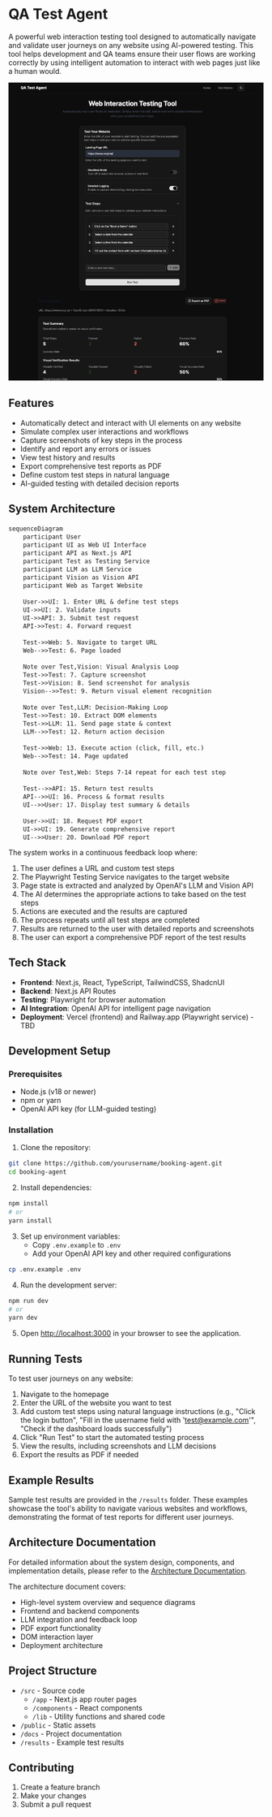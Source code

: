 # QA Test Agent

A powerful web interaction testing tool designed to automatically navigate and validate user journeys on any website using AI-powered testing. This tool helps development and QA teams ensure their user flows are working correctly by using intelligent automation to interact with web pages just like a human would.

![QA Test Agent Screenshot](./public/images/qa-test-agent-screenshot.png)

## Features

- Automatically detect and interact with UI elements on any website
- Simulate complex user interactions and workflows
- Capture screenshots of key steps in the process
- Identify and report any errors or issues
- View test history and results
- Export comprehensive test reports as PDF
- Define custom test steps in natural language
- AI-guided testing with detailed decision reports

## System Architecture

```mermaid
sequenceDiagram
    participant User
    participant UI as Web UI Interface
    participant API as Next.js API
    participant Test as Testing Service
    participant LLM as LLM Service
    participant Vision as Vision API
    participant Web as Target Website
    
    User->>UI: 1. Enter URL & define test steps
    UI->>UI: 2. Validate inputs
    UI->>API: 3. Submit test request
    API->>Test: 4. Forward request
    
    Test->>Web: 5. Navigate to target URL
    Web-->>Test: 6. Page loaded
    
    Note over Test,Vision: Visual Analysis Loop
    Test->>Test: 7. Capture screenshot
    Test->>Vision: 8. Send screenshot for analysis
    Vision-->>Test: 9. Return visual element recognition
    
    Note over Test,LLM: Decision-Making Loop
    Test->>Test: 10. Extract DOM elements
    Test->>LLM: 11. Send page state & context
    LLM-->>Test: 12. Return action decision
    
    Test->>Web: 13. Execute action (click, fill, etc.)
    Web-->>Test: 14. Page updated
    
    Note over Test,Web: Steps 7-14 repeat for each test step
    
    Test-->>API: 15. Return test results
    API-->>UI: 16. Process & format results
    UI-->>User: 17. Display test summary & details
    
    User->>UI: 18. Request PDF export
    UI->>UI: 19. Generate comprehensive report
    UI-->>User: 20. Download PDF report
```

The system works in a continuous feedback loop where:
1. The user defines a URL and custom test steps
2. The Playwright Testing Service navigates to the target website
3. Page state is extracted and analyzed by OpenAI's LLM and Vision API
4. The AI determines the appropriate actions to take based on the test steps
5. Actions are executed and the results are captured
6. The process repeats until all test steps are completed
7. Results are returned to the user with detailed reports and screenshots
8. The user can export a comprehensive PDF report of the test results

## Tech Stack

- **Frontend**: Next.js, React, TypeScript, TailwindCSS, ShadcnUI
- **Backend**: Next.js API Routes
- **Testing**: Playwright for browser automation
- **AI Integration**: OpenAI API for intelligent page navigation
- **Deployment**: Vercel (frontend) and Railway.app (Playwright service) - TBD

## Development Setup

### Prerequisites

- Node.js (v18 or newer)
- npm or yarn
- OpenAI API key (for LLM-guided testing)

### Installation

1. Clone the repository:
```bash
git clone https://github.com/yourusername/booking-agent.git
cd booking-agent
```

2. Install dependencies:
```bash
npm install
# or
yarn install
```

3. Set up environment variables:
   - Copy `.env.example` to `.env`
   - Add your OpenAI API key and other required configurations

```bash
cp .env.example .env
```

4. Run the development server:
```bash
npm run dev
# or
yarn dev
```

5. Open [http://localhost:3000](http://localhost:3000) in your browser to see the application.

## Running Tests

To test user journeys on any website:

1. Navigate to the homepage
2. Enter the URL of the website you want to test
3. Add custom test steps using natural language instructions (e.g., "Click the login button", "Fill in the username field with 'test@example.com'", "Check if the dashboard loads successfully")
4. Click "Run Test" to start the automated testing process
5. View the results, including screenshots and LLM decisions
6. Export the results as PDF if needed

## Example Results

Sample test results are provided in the `/results` folder. These examples showcase the tool's ability to navigate various websites and workflows, demonstrating the format of test reports for different user journeys.

## Architecture Documentation

For detailed information about the system design, components, and implementation details, please refer to the [Architecture Documentation](docs/ARCHITECTURE.md).

The architecture document covers:
- High-level system overview and sequence diagrams
- Frontend and backend components
- LLM integration and feedback loop
- PDF export functionality
- DOM interaction layer
- Deployment architecture

## Project Structure

- `/src` - Source code
  - `/app` - Next.js app router pages
  - `/components` - React components
  - `/lib` - Utility functions and shared code
- `/public` - Static assets
- `/docs` - Project documentation
- `/results` - Example test results

## Contributing

1. Create a feature branch
2. Make your changes
3. Submit a pull request

